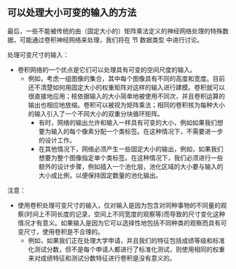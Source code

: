 


## 可以处理大小可变的输入的方法

最后，一些不能被传统的由（固定大小的）矩阵乘法定义的神经网络处理的特殊数据，可能通过卷积神经网络来处理，我们将在 节 数据类型 中进行讨论。


处理可变尺寸的输入：

- 卷积网络的一个优点是它们可以处理具有可变的空间尺度的输入。
  - 例如，考虑一组图像的集合，其中每个图像具有不同的高度和宽度。目前还不清楚如何用固定大小的权重矩阵对这样的输入进行建模。卷积就可以很直接地应用；核依据输入的大小简单地被使用不同次，并且卷积运算的输出也相应地放缩。卷积可以被视为矩阵乘法；相同的卷积核为每种大小的输入引入了一个不同大小的双重分块循环矩阵。
    - 有时，网络的输出允许和输入一样具有可变的大小，例如如果我们想要为输入的每个像素分配一个类标签。在这种情况下，不需要进一步的设计工作。
    - 在其他情况下，网络必须产生一些固定大小的输出，例如，如果我们想要为整个图像指定单个类标签。在这种情况下，我们必须进行一些额外的设计步骤，例如插入一个池化层，池化区域的大小要与输入的大小成比例，以便保持固定数量的池化输出。

注意：

- 使用卷积处理可变尺寸的输入，仅对输入是因为包含对同种事物的不同量的观察(时间上不同长度的记录，空间上不同宽度的观察等)而导致的尺寸变化这种情况才有意义。如果输入是因为它可以选择性地包括不同种类的观察而具有可变尺寸，使用卷积是不合理的。
  - 例如，如果我们正在处理大学申请，并且我们的特征包括成绩等级和标准化测试分数，但不是每个申请人都进行了标准化测试，则使用相同的权重来对成绩特征和测试分数特征进行卷积是没有意义的。